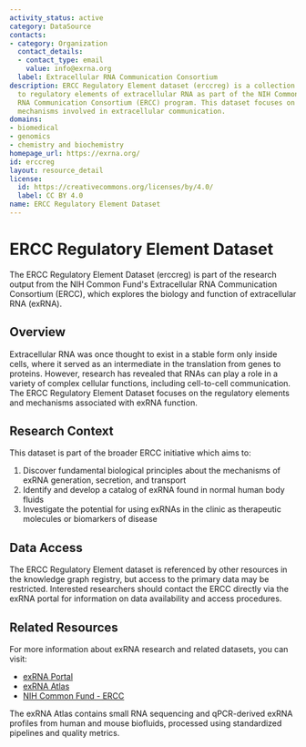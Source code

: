 ```yaml
---
activity_status: active
category: DataSource
contacts:
- category: Organization
  contact_details:
  - contact_type: email
    value: info@exrna.org
  label: Extracellular RNA Communication Consortium
description: ERCC Regulatory Element dataset (erccreg) is a collection of data related
  to regulatory elements of extracellular RNA as part of the NIH Common Fund's Extracellular
  RNA Communication Consortium (ERCC) program. This dataset focuses on RNA-based regulatory
  mechanisms involved in extracellular communication.
domains:
- biomedical
- genomics
- chemistry and biochemistry
homepage_url: https://exrna.org/
id: erccreg
layout: resource_detail
license:
  id: https://creativecommons.org/licenses/by/4.0/
  label: CC BY 4.0
name: ERCC Regulatory Element Dataset
---
```

# ERCC Regulatory Element Dataset

The ERCC Regulatory Element Dataset (erccreg) is part of the research output from the NIH Common Fund's Extracellular RNA Communication Consortium (ERCC), which explores the biology and function of extracellular RNA (exRNA).

## Overview

Extracellular RNA was once thought to exist in a stable form only inside cells, where it served as an intermediate in the translation from genes to proteins. However, research has revealed that RNAs can play a role in a variety of complex cellular functions, including cell-to-cell communication. The ERCC Regulatory Element Dataset focuses on the regulatory elements and mechanisms associated with exRNA function.

## Research Context

This dataset is part of the broader ERCC initiative which aims to:

1. Discover fundamental biological principles about the mechanisms of exRNA generation, secretion, and transport
2. Identify and develop a catalog of exRNA found in normal human body fluids
3. Investigate the potential for using exRNAs in the clinic as therapeutic molecules or biomarkers of disease

## Data Access

The ERCC Regulatory Element dataset is referenced by other resources in the knowledge graph registry, but access to the primary data may be restricted. Interested researchers should contact the ERCC directly via the exRNA portal for information on data availability and access procedures.

## Related Resources

For more information about exRNA research and related datasets, you can visit:

- [exRNA Portal](https://exrna.org/)
- [exRNA Atlas](https://exrna-atlas.org/)
- [NIH Common Fund - ERCC](https://commonfund.nih.gov/Exrna)

The exRNA Atlas contains small RNA sequencing and qPCR-derived exRNA profiles from human and mouse biofluids, processed using standardized pipelines and quality metrics.